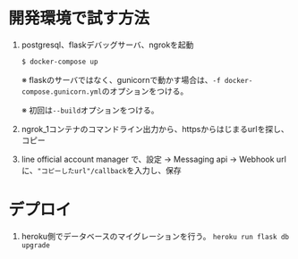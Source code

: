 # 開発環境で試す方法
1. postgresql、flaskデバッグサーバ、ngrokを起動
    ```sh
    $ docker-compose up
    ```

    ※ flaskのサーバではなく、gunicornで動かす場合は、`-f docker-compose.gunicorn.yml`のオプションをつける。

    ※ 初回は`--build`オプションをつける。
1. ngrok_1コンテナのコマンドライン出力から、httpsからはじまるurlを探し、コピー
1. line official account manager で、設定 -> Messaging api -> Webhook url に、`"コピーしたurl"/callback`を入力し、保存


# デプロイ
1. heroku側でデータベースのマイグレーションを行う。 `heroku run flask db upgrade`

